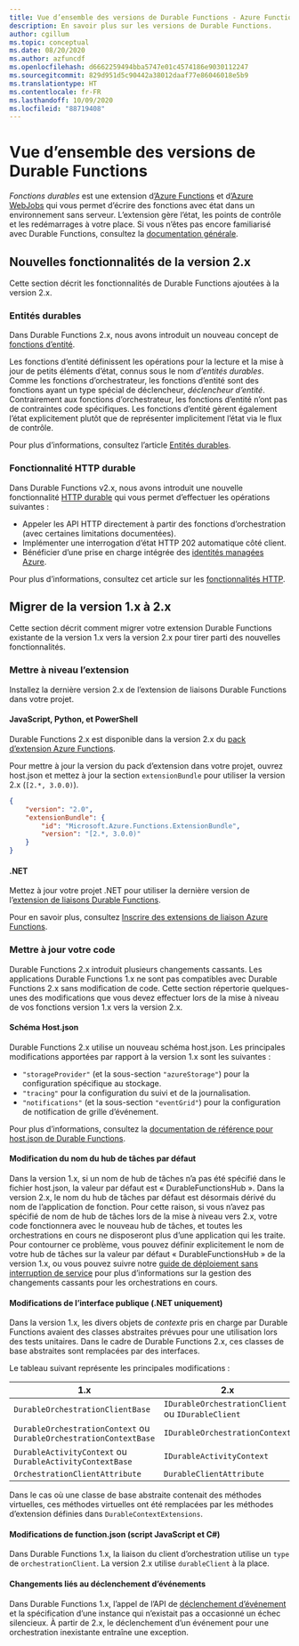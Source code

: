 ```yaml
---
title: Vue d’ensemble des versions de Durable Functions - Azure Functions
description: En savoir plus sur les versions de Durable Functions.
author: cgillum
ms.topic: conceptual
ms.date: 08/20/2020
ms.author: azfuncdf
ms.openlocfilehash: d6662259494bba5747e01c4574186e9030112247
ms.sourcegitcommit: 829d951d5c90442a38012daaf77e86046018e5b9
ms.translationtype: HT
ms.contentlocale: fr-FR
ms.lasthandoff: 10/09/2020
ms.locfileid: "88719408"
---
```

# <a name="durable-functions-versions-overview"></a>Vue d’ensemble des versions de Durable Functions

*Fonctions durables* est une extension d[’Azure Functions](../functions-overview.md) et d[’Azure WebJobs](../../app-service/webjobs-create.md) qui vous permet d’écrire des fonctions avec état dans un environnement sans serveur. L’extension gère l’état, les points de contrôle et les redémarrages à votre place. Si vous n’êtes pas encore familiarisé avec Durable Functions, consultez la [documentation générale](durable-functions-overview.md).

## <a name="new-features-in-2x"></a>Nouvelles fonctionnalités de la version 2.x

Cette section décrit les fonctionnalités de Durable Functions ajoutées à la version 2.x.

### <a name="durable-entities"></a>Entités durables

Dans Durable Functions 2.x, nous avons introduit un nouveau concept de [fonctions d’entité](durable-functions-entities.md).

Les fonctions d’entité définissent les opérations pour la lecture et la mise à jour de petits éléments d’état, connus sous le nom *d’entités durables*. Comme les fonctions d’orchestrateur, les fonctions d’entité sont des fonctions ayant un type spécial de déclencheur, *déclencheur d’entité*. Contrairement aux fonctions d’orchestrateur, les fonctions d’entité n’ont pas de contraintes code spécifiques. Les fonctions d’entité gèrent également l’état explicitement plutôt que de représenter implicitement l’état via le flux de contrôle.

Pour plus d’informations, consultez l’article [Entités durables](durable-functions-entities.md).

### <a name="durable-http"></a>Fonctionnalité HTTP durable

Dans Durable Functions v2.x, nous avons introduit une nouvelle fonctionnalité [HTTP durable](durable-functions-http-features.md#consuming-http-apis) qui vous permet d’effectuer les opérations suivantes :

* Appeler les API HTTP directement à partir des fonctions d’orchestration (avec certaines limitations documentées).
* Implémenter une interrogation d’état HTTP 202 automatique côté client.
* Bénéficier d’une prise en charge intégrée des [identités managées Azure](../../active-directory/managed-identities-azure-resources/overview.md).

Pour plus d’informations, consultez cet article sur les [fonctionnalités HTTP](durable-functions-http-features.md#consuming-http-apis).

## <a name="migrate-from-1x-to-2x"></a>Migrer de la version 1.x à 2.x

Cette section décrit comment migrer votre extension Durable Functions existante de la version 1.x vers la version 2.x pour tirer parti des nouvelles fonctionnalités.

### <a name="upgrade-the-extension"></a>Mettre à niveau l’extension

Installez la dernière version 2.x de l’extension de liaisons Durable Functions dans votre projet.

#### <a name="javascript-python-and-powershell"></a>JavaScript, Python, et PowerShell

Durable Functions 2.x est disponible dans la version 2.x du [pack d’extension Azure Functions](../functions-bindings-register.md#extension-bundles).

Pour mettre à jour la version du pack d’extension dans votre projet, ouvrez host.json et mettez à jour la section `extensionBundle` pour utiliser la version 2.x (`[2.*, 3.0.0)`).

```json
{
    "version": "2.0",
    "extensionBundle": {
        "id": "Microsoft.Azure.Functions.ExtensionBundle",
        "version": "[2.*, 3.0.0)"
    }
}
```

#### <a name="net"></a>.NET

Mettez à jour votre projet .NET pour utiliser la dernière version de l’[extension de liaisons Durable Functions](https://www.nuget.org/packages/Microsoft.Azure.WebJobs.Extensions.DurableTask).

Pour en savoir plus, consultez [Inscrire des extensions de liaison Azure Functions](../functions-bindings-register.md#local-csharp).

### <a name="update-your-code"></a>Mettre à jour votre code

Durable Functions 2.x introduit plusieurs changements cassants. Les applications Durable Functions 1.x ne sont pas compatibles avec Durable Functions 2.x sans modification de code. Cette section répertorie quelques-unes des modifications que vous devez effectuer lors de la mise à niveau de vos fonctions version 1.x vers la version 2.x.

#### <a name="hostjson-schema"></a>Schéma Host.json

Durable Functions 2.x utilise un nouveau schéma host.json. Les principales modifications apportées par rapport à la version 1.x sont les suivantes :

* `"storageProvider"` (et la sous-section `"azureStorage"`) pour la configuration spécifique au stockage.
* `"tracing"` pour la configuration du suivi et de la journalisation.
* `"notifications"` (et la sous-section `"eventGrid"`) pour la configuration de notification de grille d’événement.

Pour plus d’informations, consultez la [documentation de référence pour host.json de Durable Functions](durable-functions-bindings.md#durable-functions-2-0-host-json).

#### <a name="default-taskhub-name-changes"></a>Modification du nom du hub de tâches par défaut

Dans la version 1.x, si un nom de hub de tâches n’a pas été spécifié dans le fichier host.json, la valeur par défaut est « DurableFunctionsHub ». Dans la version 2.x, le nom du hub de tâches par défaut est désormais dérivé du nom de l’application de fonction. Pour cette raison, si vous n’avez pas spécifié de nom de hub de tâches lors de la mise à niveau vers 2.x, votre code fonctionnera avec le nouveau hub de tâches, et toutes les orchestrations en cours ne disposeront plus d’une application qui les traite. Pour contourner ce problème, vous pouvez définir explicitement le nom de votre hub de tâches sur la valeur par défaut « DurableFunctionsHub » de la version 1.x, ou vous pouvez suivre notre [guide de déploiement sans interruption de service](durable-functions-zero-downtime-deployment.md) pour plus d’informations sur la gestion des changements cassants pour les orchestrations en cours.

#### <a name="public-interface-changes-net-only"></a>Modifications de l’interface publique (.NET uniquement)

Dans la version 1.x, les divers objets de _contexte_ pris en charge par Durable Functions avaient des classes abstraites prévues pour une utilisation lors des tests unitaires. Dans le cadre de Durable Functions 2.x, ces classes de base abstraites sont remplacées par des interfaces.

Le tableau suivant représente les principales modifications :

| 1.x | 2.x |
|----------|----------|
| `DurableOrchestrationClientBase` | `IDurableOrchestrationClient` ou `IDurableClient` |
| `DurableOrchestrationContext` ou `DurableOrchestrationContextBase` | `IDurableOrchestrationContext` |
| `DurableActivityContext` ou `DurableActivityContextBase` | `IDurableActivityContext` |
| `OrchestrationClientAttribute` | `DurableClientAttribute` |

Dans le cas où une classe de base abstraite contenait des méthodes virtuelles, ces méthodes virtuelles ont été remplacées par les méthodes d’extension définies dans `DurableContextExtensions`.

#### <a name="functionjson-changes-javascript-and-c-script"></a>Modifications de function.json (script JavaScript et C#)

Dans Durable Functions 1.x, la liaison du client d’orchestration utilise un `type` de `orchestrationClient`. La version 2.x utilise `durableClient` à la place.

#### <a name="raise-event-changes"></a>Changements liés au déclenchement d’événements

Dans Durable Functions 1.x, l’appel de l’API de [déclenchement d’événement](durable-functions-external-events.md#send-events) et la spécification d’une instance qui n’existait pas a occasionné un échec silencieux. À partir de 2.x, le déclenchement d’un événement pour une orchestration inexistante entraîne une exception.
